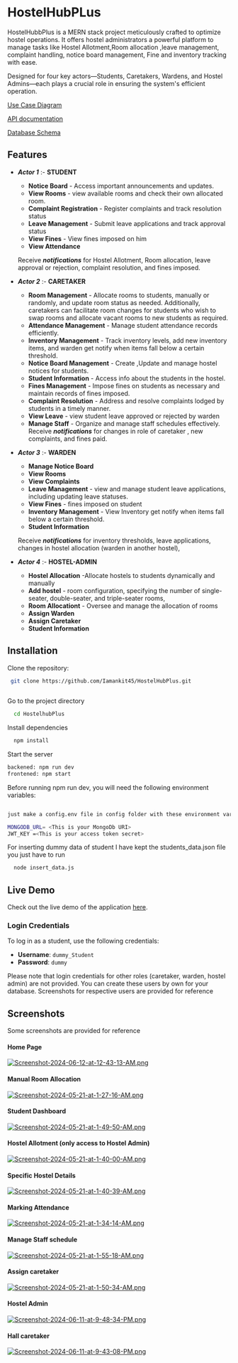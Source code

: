 
# HostelHubPLus

HostelHubbPlus is a MERN stack project meticulously crafted to optimize hostel operations. It offers hostel administrators a powerful platform to manage tasks like Hostel Allotment,Room allocation ,leave management, complaint handling, notice board management, Fine and inventory tracking with ease. 

Designed for four key actors—Students, Caretakers, Wardens, and Hostel Admins—each plays a crucial role in ensuring the system's efficient operation. 


[Use Case Diagram](https://photos.google.com/photo/AF1QipNxQJvD2WebnDZI2GydgNkdL0CM8rGvEpwLk4qv)  

[API documentation](https://docs.google.com/document/d/1KLBBAmtQ7TK-4vsfdeZGaIzZ-wtJS1CGRHJiGlzJrYc/edit?usp=sharing)

[Database Schema](https://docs.google.com/document/d/1EhtUotJ_cZJKlgkPXjlb1y4eUhmX34KkrxGFvG6X4u8/edit?usp=sharing)

## Features

- ***Actor 1*** :- ****STUDENT****
    
    - **Notice Board** - Access important announcements and updates.
    - **View Rooms** - view available rooms and check their own allocated room.
    - **Complaint Registration** - Register complaints and track resolution status
    - **Leave Management** - Submit leave applications and track approval status
    - **View Fines** - View fines imposed on him
     - **View Attendance**

    Receive ***notifications*** for Hostel Allotment, Room allocation, leave approval or rejection, complaint resolution, and fines imposed.
    

- ***Actor 2*** :- ****CARETAKER****
    
    - **Room Management** - Allocate rooms to students, manually or randomly, and update room status as needed. Additionally, caretakers can facilitate room changes for students who wish to swap rooms and allocate vacant rooms to new students as required.
    - **Attendance Management** - Manage student attendance records efficiently.
    - **Inventory Management** - Track inventory levels, add new inventory items, and  warden get notify when items fall below a certain threshold.
    - **Notice Board Management** - Create ,Update and manage hostel notices for students.
    - **Student Information** - Access info about the students in the hostel.
    - **Fines Management** - Impose fines on students as necessary and maintain records of fines imposed.
    - **Complaint Resolution** - Address and resolve complaints lodged by students in a timely manner.
    - **View Leave** - view student leave approved or rejected by warden
    - **Manage Staff** - Organize and manage staff schedules effectively.
    Receive ***notifications*** for changes in role of caretaker , new complaints, and fines paid.



- ***Actor 3*** :- ****WARDEN****
    
    - **Manage Notice Board**
    - **View Rooms**
    - **View Complaints**
    - **Leave Management** - view and manage student leave applications, including updating leave statuses.
    - **View Fines** -  fines imposed on student
    - **Inventory Management** - View Inventory  get notify when items fall below a certain threshold.
    - **Student Information**


   Receive ***notifications*** for inventory thresholds, leave applications, changes in hostel allocation (warden in another hostel),


- ***Actor 4*** :- ****HOSTEL-ADMIN****
    
    - **Hostel Allocation** -Allocate hostels to students dynamically and manually
    - **Add hostel** - room configuration, specifying the number of single-seater, double-seater, and triple-seater rooms,
    - **Room Allocationt** -  Oversee and manage the allocation of rooms
    - **Assign Warden** 
    - **Assign Caretaker**
    - **Student Information**
## Installation

Clone the repository:

```bash
 git clone https://github.com/Iamankit45/HostelHubPlus.git
  
```

Go to the project directory

```bash
  cd HostelhubPlus
```

Install dependencies

```bash
  npm install
```

Start the server

```bash
backened: npm run dev
frontened: npm start
```

Before running npm run dev, you will need the following environment variables:

```bash

just make a config.env file in config folder with these environment variables:-

MONGODB_URL= <This is your MongoDb URI>
JWT_KEY =<This is your access token secret>

```
For inserting dummy data of student I have kept the students_data.json file you just have to run

```bash
  node insert_data.js
```
## Live Demo
Check out the live demo of the application [here](https://hostel-hub-plus.vercel.app/).


### Login Credentials

To log in as a student, use the following credentials:
- **Username**: `dummy_Student`
- **Password**: `dummy`


Please note that login credentials for other roles (caretaker, warden, hostel admin) are not provided. You can create these users by own for your database.
Screenshots for respective users are provided for reference



## Screenshots
Some screenshots are provided for reference

#### Home Page

[![Screenshot-2024-06-12-at-12-43-13-AM.png](https://i.postimg.cc/kM1sPQ9F/Screenshot-2024-06-12-at-12-43-13-AM.png)](https://postimg.cc/MXBVyjnv)

#### Manual Room Allocation
[![Screenshot-2024-05-21-at-1-27-16-AM.png](https://i.postimg.cc/Y0tsBVY9/Screenshot-2024-05-21-at-1-27-16-AM.png)](https://postimg.cc/jwkXzM80)


#### Student Dashboard

[![Screenshot-2024-05-21-at-1-49-50-AM.png](https://i.postimg.cc/rscwX8fr/Screenshot-2024-05-21-at-1-49-50-AM.png)](https://postimg.cc/dkHYGKPs)

#### Hostel Allotment (only access to Hostel Admin)

[![Screenshot-2024-05-21-at-1-40-00-AM.png](https://i.postimg.cc/BnwbLfnr/Screenshot-2024-05-21-at-1-40-00-AM.png)](https://postimg.cc/qNy4SYnw)

#### Specific Hostel Details

[![Screenshot-2024-05-21-at-1-40-39-AM.png](https://i.postimg.cc/FKMKpbcG/Screenshot-2024-05-21-at-1-40-39-AM.png)](https://postimg.cc/CZ4YLqcf)

#### Marking Attendance
[![Screenshot-2024-05-21-at-1-34-14-AM.png](https://i.postimg.cc/dtwLg9fx/Screenshot-2024-05-21-at-1-34-14-AM.png)](https://postimg.cc/0rXkw7PY)

#### Manage Staff schedule
[![Screenshot-2024-05-21-at-1-55-18-AM.png](https://i.postimg.cc/prZXPgS1/Screenshot-2024-05-21-at-1-55-18-AM.png)](https://postimg.cc/1V8ZHYsp)

#### Assign caretaker
[![Screenshot-2024-05-21-at-1-50-34-AM.png](https://i.postimg.cc/g0XJ3twn/Screenshot-2024-05-21-at-1-50-34-AM.png)](https://postimg.cc/zLN8rjFr)

#### Hostel Admin
[![Screenshot-2024-06-11-at-9-48-34-PM.png](https://i.postimg.cc/Cx5LNt4p/Screenshot-2024-06-11-at-9-48-34-PM.png)](https://postimg.cc/18xQRvTv)

#### Hall caretaker
[![Screenshot-2024-06-11-at-9-43-08-PM.png](https://i.postimg.cc/85Q6xDy6/Screenshot-2024-06-11-at-9-43-08-PM.png)](https://postimg.cc/d763yMcs)

